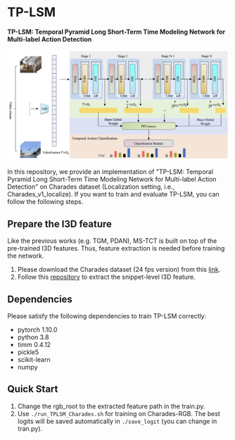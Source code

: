 # TP-LSM
**TP-LSM: Temporal Pyramid Long Short-Term Time Modeling Network for Multi-label Action Detection**

![model](https://github.com/Yoona6371/TP-LSM/blob/main/model2.jpg)

In this repository, we provide an implementation of "TP-LSM: Temporal Pyramid Long Short-Term Time Modeling Network for Multi-label Action Detection" on Charades dataset (Localization setting, i.e., Charades_v1_localize). If you want to train and evaluate TP-LSM, you can follow the following steps.

## Prepare the I3D feature
Like the previous works (e.g. TGM, PDAN), MS-TCT is built on top of the pre-trained I3D features. Thus, feature extraction is needed before training the network.

1. Please download the Charades dataset (24 fps version) from this [link](https://prior.allenai.org/projects/charades).
2. Follow this [repository](https://github.com/piergiaj/pytorch-i3d) to extract the snippet-level I3D feature.

## Dependencies
Please satisfy the following dependencies to train TP-LSM correctly:

+ pytorch 1.10.0
+ python 3.8
+ timm 0.4.12
+ pickle5
+ scikit-learn
+ numpy

## Quick Start
1. Change the rgb_root to the extracted feature path in the train.py.
2. Use `./run_TPLSM_Charades.sh` for training on Charades-RGB. The best logits will be saved automatically in `./save_logit` (you can change in tran.py).

